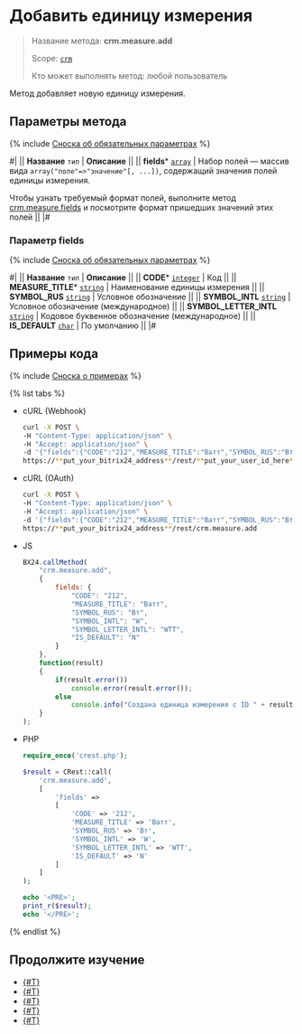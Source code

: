 # Добавить единицу измерения

> Название метода: **crm.measure.add**
>
> Scope: [`crm`](../../../scopes/permissions.md)
>
> Кто может выполнять метод: любой пользователь

Метод добавляет новую единицу измерения.

## Параметры метода

{% include [Сноска об обязательных параметрах](../../../../_includes/required.md) %}

#|
|| **Название**
`тип` | **Описание** ||
|| **fields***
[`array`](../../data-types.md) | Набор полей — массив вида `array("поле"=>"значение"[, ...])`, содержащий значения полей единицы измерения. 

Чтобы узнать требуемый формат полей, выполните метод [crm.measure.fields](./crm-measure-fields.md) и посмотрите формат пришедших значений этих полей 
||
|#

### Параметр fields

{% include [Сноска об обязательных параметрах](../../../../_includes/required.md) %}

#|
|| **Название**
`тип` | **Описание** ||
|| **CODE***
[`integer`](../../data-types.md) | Код ||
|| **MEASURE_TITLE***
[`string`](../../data-types.md) | Наименование единицы измерения ||
|| **SYMBOL_RUS**
[`string`](../../data-types.md) | Условное обозначение ||
|| **SYMBOL_INTL**
[`string`](../../data-types.md) | Условное обозначение (международное) ||
|| **SYMBOL_LETTER_INTL**
[`string`](../../data-types.md) | Кодовое буквенное обозначение (международное) ||
|| **IS_DEFAULT**
[`char`](../../data-types.md) | По умолчанию ||
|#

## Примеры кода

{% include [Сноска о примерах](../../../../_includes/examples.md) %}

{% list tabs %}

- cURL (Webhook)

    ```bash
    curl -X POST \
    -H "Content-Type: application/json" \
    -H "Accept: application/json" \
    -d '{"fields":{"CODE":"212","MEASURE_TITLE":"Ватт","SYMBOL_RUS":"Вт","SYMBOL_INTL":"W","SYMBOL_LETTER_INTL":"WTT","IS_DEFAULT":"N"}}' \
    https://**put_your_bitrix24_address**/rest/**put_your_user_id_here**/**put_your_webhook_here**/crm.measure.add
    ```

- cURL (OAuth)

    ```bash
    curl -X POST \
    -H "Content-Type: application/json" \
    -H "Accept: application/json" \
    -d '{"fields":{"CODE":"212","MEASURE_TITLE":"Ватт","SYMBOL_RUS":"Вт","SYMBOL_INTL":"W","SYMBOL_LETTER_INTL":"WTT","IS_DEFAULT":"N"},"auth":"**put_access_token_here**"}' \
    https://**put_your_bitrix24_address**/rest/crm.measure.add
    ```

- JS

    ```js
    BX24.callMethod(
        "crm.measure.add",
        {
            fields: {
                "CODE": "212",
                "MEASURE_TITLE": "Ватт",
                "SYMBOL_RUS": "Вт",
                "SYMBOL_INTL": "W",
                "SYMBOL_LETTER_INTL": "WTT",
                "IS_DEFAULT": "N"
            }
        },
        function(result)
        {
            if(result.error())
                console.error(result.error());
            else
                console.info("Создана единица измерения с ID " + result.data());
        }
    );
    ```

- PHP

    ```php
    require_once('crest.php');

    $result = CRest::call(
        'crm.measure.add',
        [
            'fields' =>
            [
                'CODE' => '212',
                'MEASURE_TITLE' => 'Ватт',
                'SYMBOL_RUS' => 'Вт',
                'SYMBOL_INTL' => 'W',
                'SYMBOL_LETTER_INTL' => 'WTT',
                'IS_DEFAULT' => 'N'
            ]
        ]
    );

    echo '<PRE>';
    print_r($result);
    echo '</PRE>';
    ```

{% endlist %}

## Продолжите изучение

- [{#T}](./crm-measure-update.md)
- [{#T}](./crm-measure-get.md)
- [{#T}](./crm-measure-list.md)
- [{#T}](./crm-measure-delete.md)
- [{#T}](./crm-measure-fields.md)